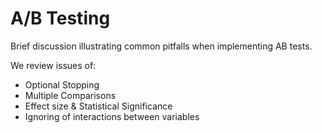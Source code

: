 # A/B Testing

Brief discussion illustrating common pitfalls when implementing AB tests.

We review issues of:

* Optional Stopping
* Multiple Comparisons
* Effect size & Statistical Significance
* Ignoring of interactions between variables

